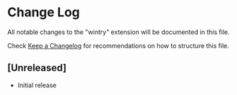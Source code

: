 # Change Log

All notable changes to the "wintry" extension will be documented in this file.

Check [Keep a Changelog](http://keepachangelog.com/) for recommendations on how to structure this file.

## [Unreleased]

- Initial release
